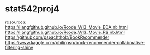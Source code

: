 # stat542proj4

resources:  
https://liangfgithub.github.io/Rcode_W13_Movie_EDA.nb.html  
https://liangfgithub.github.io/Rcode_W13_Movie_RS.nb.html  
https://github.com/pspachtholz/BookRecommender  
https://www.kaggle.com/philippsp/book-recommender-collaborative-filtering-shiny  
